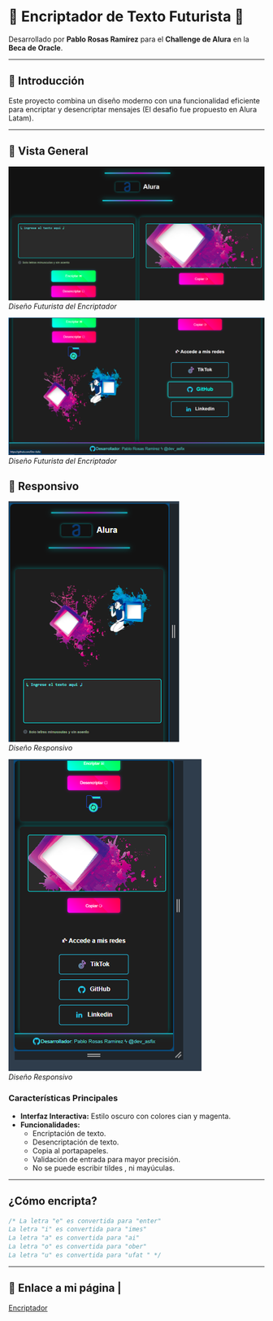 # 🌟 **Encriptador de Texto Futurista** 🌟

Desarrollado por **Pablo Rosas Ramírez** para el **Challenge de Alura** en la **Beca de Oracle**.

---

## 📜 **Introducción**

Este proyecto combina un diseño moderno con una funcionalidad eficiente para encriptar y desencriptar mensajes (El desafio fue propuesto en Alura Latam). 

---

## 🚀 **Vista General**

![Encriptador de Texto](/capturas/Captura1.png)  
*Diseño Futurista del Encriptador*

![Encriptador de Texto](/capturas/Captura2.png)  
*Diseño Futurista del Encriptador*

## 🚀 **Responsivo**
![Encriptador de Texto](/capturas/Captura3.png)  
*Diseño Responsivo*

![Encriptador de Texto](/capturas/Captura4.png)  
*Diseño Responsivo*

### **Características Principales**

- **Interfaz Interactiva:** Estilo oscuro con colores cian y magenta.
- **Funcionalidades:**
  - Encriptación de texto.
  - Desencriptación de texto.
  - Copia al portapapeles.
  - Validación de entrada para mayor precisión.
  - No se puede escribir tildes , ni mayúculas.

---

## ¿Cómo encripta?

```javascript
/* La letra "e" es convertida para "enter"
La letra "i" es convertida para "imes"
La letra "a" es convertida para "ai"
La letra "o" es convertida para "ober"
La letra "u" es convertida para "ufat " */
```
---

## 🚀 Enlace a mi página |

[Encriptador](https://encriptador-sigma-khaki.vercel.app/)

